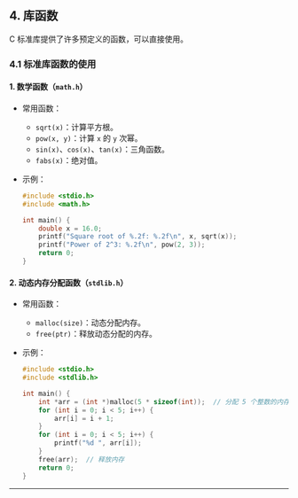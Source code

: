 ## **4. 库函数**

C 标准库提供了许多预定义的函数，可以直接使用。

### **4.1 标准库函数的使用**

#### **1. 数学函数（`math.h`）**

- 常用函数：
  - `sqrt(x)`：计算平方根。
  - `pow(x, y)`：计算 `x` 的 `y` 次幂。
  - `sin(x)`、`cos(x)`、`tan(x)`：三角函数。
  - `fabs(x)`：绝对值。

- 示例：

  ```c
  #include <stdio.h>
  #include <math.h>

  int main() {
      double x = 16.0;
      printf("Square root of %.2f: %.2f\n", x, sqrt(x));
      printf("Power of 2^3: %.2f\n", pow(2, 3));
      return 0;
  }
  ```

#### **2. 动态内存分配函数（`stdlib.h`）**

- 常用函数：
  - `malloc(size)`：动态分配内存。
  - `free(ptr)`：释放动态分配的内存。

- 示例：

  ```c
  #include <stdio.h>
  #include <stdlib.h>

  int main() {
      int *arr = (int *)malloc(5 * sizeof(int));  // 分配 5 个整数的内存
      for (int i = 0; i < 5; i++) {
          arr[i] = i + 1;
      }
      for (int i = 0; i < 5; i++) {
          printf("%d ", arr[i]);
      }
      free(arr);  // 释放内存
      return 0;
  }
  ```

---